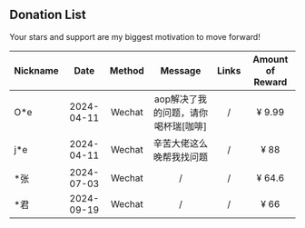 ## Donation List

Your stars and support are my biggest motivation to move forward!

| Nickname | Date | Method | Message | Links | Amount of Reward |
|--|:----------:|:----:|:--------------------:|:----:|:------:|
| O*e | 2024-04-11 |  Wechat  | aop解决了我的问题，请你喝杯瑞[咖啡] |  /   | ¥ 9.99 |
| j*e | 2024-04-11 |  Wechat  |     辛苦大佬这么晚帮我找问题     |  /   |  ¥ 88  |
| *张 | 2024-07-03 |  Wechat  |          /           |  /   |  ¥ 64.6  |
| *君 | 2024-09-19 |  Wechat  |          /           |  /   |  ¥ 66   |